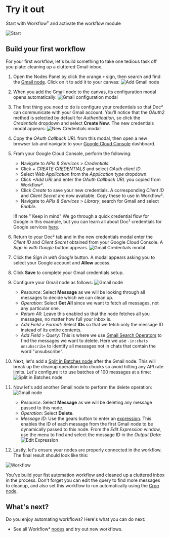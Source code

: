 # Try it out
    


Start with Workflow² and activate the workflow module

![Start](/_images/quickstart/start.png)


## Build your first workflow

For your first workflow, let's build something to take one tedious task off you plate: cleaning up a cluttered Gmail inbox.

1. Open the Nodes Panel by click the orange `+` sign, then search and find the [Gmail node](/workflow/integrations/nodes/n8n-nodes-base.gmail/). Click on it to add it to your canvas:
    ![Add Gmail node](/_images/quickstart/add_gmail_node.png)

2. When you add the Gmail node to the canvas, its configuration modal opens automatically:
    ![Gmail configuration modal](/_images/quickstart/gmail_config.png)

3. The first thing you need to do is configure your credentials so that Doc² can communicate with your Gmail account. You'll notice that the *OAuth2* method is selected by default for *Authentication*, so click the *Credentials* dropdown and select **Create New**. The new credentials modal appears:
    ![New Credentials modal](/_images/quickstart/credentials_modal.png)

4. Copy the *OAuth Callback URL* from this modal, then open a new browser tab and navigate to your [Google Cloud Console](https://console.cloud.google.com/) dashboard.

5. From your Google Cloud Console, perform the following:
    * Navigate to *APIs & Services* > *Credentials*.
    * Click *+ CREATE CREDENTIALS* and select *OAuth client ID*.
    * Select *Web Application* from the *Application type* dropdown.
    * Click *+Add URI* and enter the *OAuth Callback URL* you copied from Workflow².
    * Click *Create* to save your new credentials. A corresponding *Client ID* and *Client Secret* are now available. Copy these to use in Workflow².
    * Navigate to *APIs & Services* > *Library*, search for Gmail and select *Enable*.

    !!! note " Keep in mind"
        We go through a quick credential flow for Google in this example, but you can learn all about Doc² credentials for Google services [here](/workflow/integrations/credentials/google/).

6. Return to your Doc² tab and in the new credentials modal enter the *Client ID* and *Client Secret* obtained from your Google Cloud Console. A *Sign in with Google* button appears.
    ![Gmail Credentials modal](/_images/quickstart/credentials_modal2.png)

7. Click the *Sign in with Google* button. A modal appears asking you to select your Google account and **Allow** access.

8. Click **Save** to complete your Gmail credentials setup.

9. Configure your Gmail node as follows:
    ![Gmail node](/_images/quickstart/gmail_node.png)
    * *Resource*: Select **Message** as we will be looking through all messages to decide which we can clean up.
    * *Operation*: Select **Get All** since we want to fetch all messages, not any particular one.
    * *Return All*: Leave this enabled so that the node fetches all you messages, no matter how full your inbox is.
    * *Add Field* > *Format*: Select **IDs** so that we fetch only the message ID instead of its entire contents.
    * *Add Field* > *Query*: This is where we use [Gmail Search Operators](https://support.google.com/mail/answer/7190?hl=en) to find the messages we want to delete. Here we use `-in:chats unsubscribe` to identify all messages not in chats that contain the word "unsubscribe".

10. Next, let's add a [Split in Batches node](/workflow/integrations/core-nodes/n8n-nodes-base.splitInBatches/) after the Gmail node. This will break up the cleanup operation into chucks so avoid hitting any API rate limits. Let's configure it to use batches of 100 messages at a time:
    ![Split in Batches node](/_images/quickstart/batches_node.png)

11. Now let's add another Gmail node to perform the delete operation:
    ![Gmail node](/_images/quickstart/gmail_node2.png)
    * *Resource*: Select **Message** as we will be deleting any message passed to this node.
    * *Operation*: Select **Delete**.
    * *Message ID*: Use the gears button to enter an [expression](/code-examples/expressions/). This enables the ID of each message from the first Gmail node to be dynamically passed to this node. From the *Edit Expression* window, use the menu to find and select the message ID in the *Output Data*:
    ![Edit Expression](/_images/quickstart/expression_editor.png)

12. Lastly, let's ensure your nodes are properly connected in the workflow. The final result should look like this:

![Workflow](/_images/quickstart/workflow.png)

You've build your fist automation workflow and cleaned up a cluttered inbox in the process. Don't forget you can edit the query to find more messages to cleanup, and also set this workflow to run automatically using the [Cron node](/workflow/integrations/core-nodes/n8n-nodes-base.cron/).

## What's next?

Do you enjoy automating workflows? Here's what you can do next:

- See all Workflow² [nodes](/workflow/integrations/) and try out new workflows.
